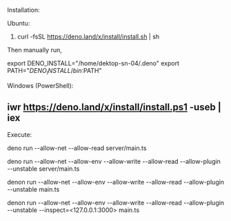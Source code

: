 Installation:

Ubuntu:

1. curl -fsSL https://deno.land/x/install/install.sh | sh

Then manually run,

export DENO_INSTALL="/home/dektop-sn-04/.deno"
export PATH="$DENO_INSTALL/bin:$PATH"

Windows (PowerShell):

## iwr https://deno.land/x/install/install.ps1 -useb | iex

Execute:

deno run --allow-net --allow-read server/main.ts

deno run --allow-net --allow-env --allow-write --allow-read --allow-plugin --unstable server/main.ts

denon run --allow-net --allow-env --allow-write --allow-read --allow-plugin --unstable main.ts

denon run --allow-net --allow-env --allow-write --allow-read --allow-plugin --unstable --inspect=<127.0.0.1:3000> main.ts

